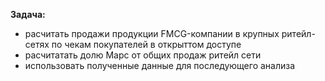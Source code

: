 **Задача:**
- расчитать продажи продукции FMCG-компании в крупных ритейл-сетях по чекам покупателей в открыттом доступе
- расчитатать долю Марс от общих продаж ритейл сети
- использовать полученные данные для последующего анализа

